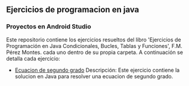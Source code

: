 ## Ejercicios de programacion en java

### Proyectos en Android Studio

Este repositorio contiene los ejercicios resueltos del libro
'Ejercicios de Programación en Java Condicionales, Bucles, Tablas y Funciones', F.M. Pérez Montes. cada uno dentro de su propia carpeta. A continuación se detalla cada ejercicio:

- [Ecuacion de segundo grado](./EcuacionSegundoGrado/) Descripción: Este ejercicio contiene la solucion en Java para resolver una ecuacion de segundo grado.
